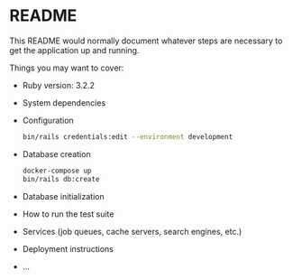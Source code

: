 # README

This README would normally document whatever steps are necessary to get the
application up and running.

Things you may want to cover:

* Ruby version: 3.2.2

* System dependencies

* Configuration
    
    ```bash
    bin/rails credentials:edit --environment development
    ```

* Database creation
  
    ```bash
    docker-compose up
    bin/rails db:create
    ```

* Database initialization

* How to run the test suite

* Services (job queues, cache servers, search engines, etc.)

* Deployment instructions

* ...

